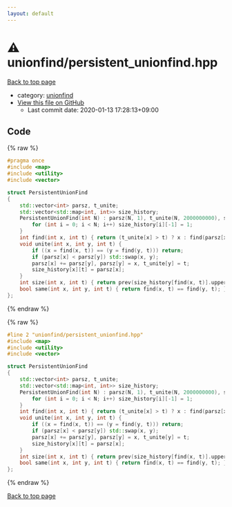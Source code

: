 ```yaml
---
layout: default
---
```


<!-- mathjax config similar to math.stackexchange -->
<script type="text/javascript" async
  src="https://cdnjs.cloudflare.com/ajax/libs/mathjax/2.7.5/MathJax.js?config=TeX-MML-AM_CHTML">
</script>
<script type="text/x-mathjax-config">
  MathJax.Hub.Config({
    TeX: { equationNumbers: { autoNumber: "AMS" }},
    tex2jax: {
      inlineMath: [ ['$','$'] ],
      processEscapes: true
    },
    "HTML-CSS": { matchFontHeight: false },
    displayAlign: "left",
    displayIndent: "2em"
  });
</script>

<script type="text/javascript" src="https://cdnjs.cloudflare.com/ajax/libs/jquery/3.4.1/jquery.min.js"></script>
<script src="https://cdn.jsdelivr.net/npm/jquery-balloon-js@1.1.2/jquery.balloon.min.js" integrity="sha256-ZEYs9VrgAeNuPvs15E39OsyOJaIkXEEt10fzxJ20+2I=" crossorigin="anonymous"></script>
<script type="text/javascript" src="../../assets/js/copy-button.js"></script>
<link rel="stylesheet" href="../../assets/css/copy-button.css" />


# :warning: unionfind/persistent_unionfind.hpp

<a href="../../index.html">Back to top page</a>

* category: <a href="../../index.html#05779a67d348d10b6c575a1ac0d9b972">unionfind</a>
* <a href="{{ site.github.repository_url }}/blob/master/unionfind/persistent_unionfind.hpp">View this file on GitHub</a>
    - Last commit date: 2020-01-13 17:28:13+09:00




## Code

<a id="unbundled"></a>
{% raw %}
```cpp
#pragma once
#include <map>
#include <utility>
#include <vector>

struct PersistentUnionFind
{
    std::vector<int> parsz, t_unite;
    std::vector<std::map<int, int>> size_history;
    PersistentUnionFind(int N) : parsz(N, 1), t_unite(N, 2000000000), size_history(N) {
        for (int i = 0; i < N; i++) size_history[i][-1] = 1;
    }
    int find(int x, int t) { return (t_unite[x] > t) ? x : find(parsz[x], t); } // 時刻t以下のマージ操作によって定まる親
    void unite(int x, int y, int t) {
        if ((x = find(x, t)) == (y = find(y, t))) return;
        if (parsz[x] < parsz[y]) std::swap(x, y);
        parsz[x] += parsz[y], parsz[y] = x, t_unite[y] = t;
        size_history[x][t] = parsz[x];
    }
    int size(int x, int t) { return prev(size_history[find(x, t)].upper_bound(t))->second; }
    bool same(int x, int y, int t) { return find(x, t) == find(y, t); }
};

```
{% endraw %}

<a id="bundled"></a>
{% raw %}
```cpp
#line 2 "unionfind/persistent_unionfind.hpp"
#include <map>
#include <utility>
#include <vector>

struct PersistentUnionFind
{
    std::vector<int> parsz, t_unite;
    std::vector<std::map<int, int>> size_history;
    PersistentUnionFind(int N) : parsz(N, 1), t_unite(N, 2000000000), size_history(N) {
        for (int i = 0; i < N; i++) size_history[i][-1] = 1;
    }
    int find(int x, int t) { return (t_unite[x] > t) ? x : find(parsz[x], t); } // 時刻t以下のマージ操作によって定まる親
    void unite(int x, int y, int t) {
        if ((x = find(x, t)) == (y = find(y, t))) return;
        if (parsz[x] < parsz[y]) std::swap(x, y);
        parsz[x] += parsz[y], parsz[y] = x, t_unite[y] = t;
        size_history[x][t] = parsz[x];
    }
    int size(int x, int t) { return prev(size_history[find(x, t)].upper_bound(t))->second; }
    bool same(int x, int y, int t) { return find(x, t) == find(y, t); }
};

```
{% endraw %}

<a href="../../index.html">Back to top page</a>

